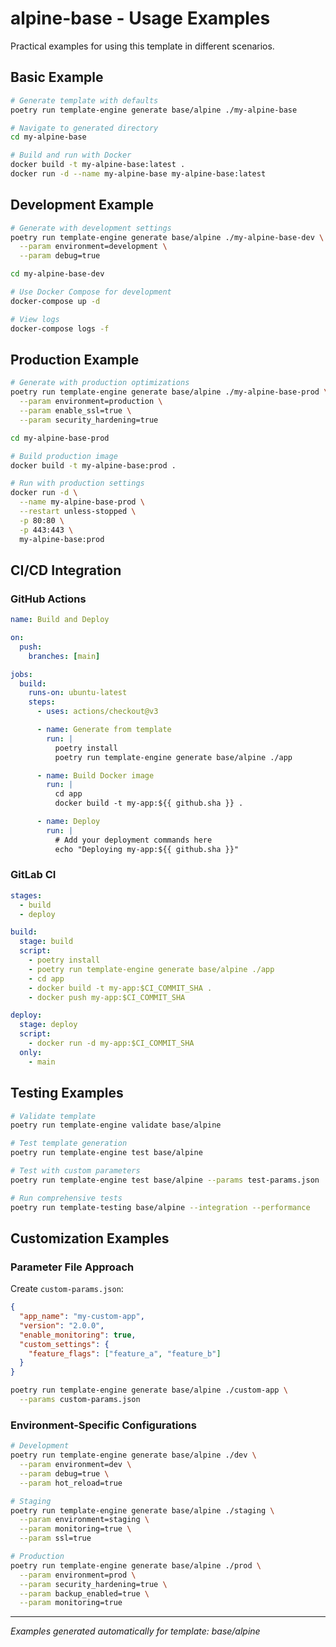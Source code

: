 # alpine-base - Usage Examples

Practical examples for using this template in different scenarios.

## Basic Example

```bash
# Generate template with defaults
poetry run template-engine generate base/alpine ./my-alpine-base

# Navigate to generated directory
cd my-alpine-base

# Build and run with Docker
docker build -t my-alpine-base:latest .
docker run -d --name my-alpine-base my-alpine-base:latest
```

## Development Example

```bash
# Generate with development settings
poetry run template-engine generate base/alpine ./my-alpine-base-dev \
  --param environment=development \
  --param debug=true

cd my-alpine-base-dev

# Use Docker Compose for development
docker-compose up -d

# View logs
docker-compose logs -f
```

## Production Example

```bash
# Generate with production optimizations
poetry run template-engine generate base/alpine ./my-alpine-base-prod \
  --param environment=production \
  --param enable_ssl=true \
  --param security_hardening=true

cd my-alpine-base-prod

# Build production image
docker build -t my-alpine-base:prod .

# Run with production settings
docker run -d \
  --name my-alpine-base-prod \
  --restart unless-stopped \
  -p 80:80 \
  -p 443:443 \
  my-alpine-base:prod
```

## CI/CD Integration

### GitHub Actions

```yaml
name: Build and Deploy

on:
  push:
    branches: [main]

jobs:
  build:
    runs-on: ubuntu-latest
    steps:
      - uses: actions/checkout@v3

      - name: Generate from template
        run: |
          poetry install
          poetry run template-engine generate base/alpine ./app

      - name: Build Docker image
        run: |
          cd app
          docker build -t my-app:${{ github.sha }} .

      - name: Deploy
        run: |
          # Add your deployment commands here
          echo "Deploying my-app:${{ github.sha }}"
```

### GitLab CI

```yaml
stages:
  - build
  - deploy

build:
  stage: build
  script:
    - poetry install
    - poetry run template-engine generate base/alpine ./app
    - cd app
    - docker build -t my-app:$CI_COMMIT_SHA .
    - docker push my-app:$CI_COMMIT_SHA

deploy:
  stage: deploy
  script:
    - docker run -d my-app:$CI_COMMIT_SHA
  only:
    - main
```

## Testing Examples

```bash
# Validate template
poetry run template-engine validate base/alpine

# Test template generation
poetry run template-engine test base/alpine

# Test with custom parameters
poetry run template-engine test base/alpine --params test-params.json

# Run comprehensive tests
poetry run template-testing base/alpine --integration --performance
```

## Customization Examples

### Parameter File Approach

Create `custom-params.json`:

```json
{
  "app_name": "my-custom-app",
  "version": "2.0.0",
  "enable_monitoring": true,
  "custom_settings": {
    "feature_flags": ["feature_a", "feature_b"]
  }
}
```

```bash
poetry run template-engine generate base/alpine ./custom-app \
  --params custom-params.json
```

### Environment-Specific Configurations

```bash
# Development
poetry run template-engine generate base/alpine ./dev \
  --param environment=dev \
  --param debug=true \
  --param hot_reload=true

# Staging
poetry run template-engine generate base/alpine ./staging \
  --param environment=staging \
  --param monitoring=true \
  --param ssl=true

# Production
poetry run template-engine generate base/alpine ./prod \
  --param environment=prod \
  --param security_hardening=true \
  --param backup_enabled=true \
  --param monitoring=true
```

---

_Examples generated automatically for template: base/alpine_
